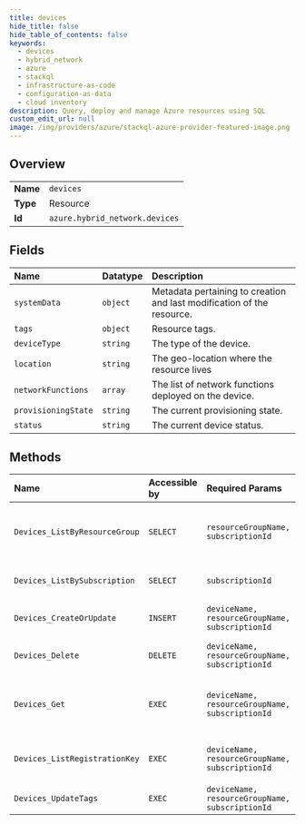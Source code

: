 ```yaml
---
title: devices
hide_title: false
hide_table_of_contents: false
keywords:
  - devices
  - hybrid_network
  - azure    
  - stackql
  - infrastructure-as-code
  - configuration-as-data
  - cloud inventory
description: Query, deploy and manage Azure resources using SQL
custom_edit_url: null
image: /img/providers/azure/stackql-azure-provider-featured-image.png
---
```

  
    

## Overview
<table><tbody>
<tr><td><b>Name</b></td><td><code>devices</code></td></tr>
<tr><td><b>Type</b></td><td>Resource</td></tr>
<tr><td><b>Id</b></td><td><code>azure.hybrid_network.devices</code></td></tr>
</tbody></table>

## Fields
| Name | Datatype | Description |
|:-----|:---------|:------------|
| `systemData` | `object` | Metadata pertaining to creation and last modification of the resource. |
| `tags` | `object` | Resource tags. |
| `deviceType` | `string` | The type of the device. |
| `location` | `string` | The geo-location where the resource lives |
| `networkFunctions` | `array` | The list of network functions deployed on the device. |
| `provisioningState` | `string` | The current provisioning state. |
| `status` | `string` | The current device status. |
## Methods
| Name | Accessible by | Required Params | Description |
|:-----|:--------------|:----------------|:------------|
| `Devices_ListByResourceGroup` | `SELECT` | `resourceGroupName, subscriptionId` | Lists all the device resource in a resource group. |
| `Devices_ListBySubscription` | `SELECT` | `subscriptionId` | Lists all the devices in a subscription. |
| `Devices_CreateOrUpdate` | `INSERT` | `deviceName, resourceGroupName, subscriptionId` | Creates or updates a device. |
| `Devices_Delete` | `DELETE` | `deviceName, resourceGroupName, subscriptionId` | Deletes the specified device. |
| `Devices_Get` | `EXEC` | `deviceName, resourceGroupName, subscriptionId` | Gets information about the specified device. |
| `Devices_ListRegistrationKey` | `EXEC` | `deviceName, resourceGroupName, subscriptionId` | List the registration key for the device. |
| `Devices_UpdateTags` | `EXEC` | `deviceName, resourceGroupName, subscriptionId` | Updates device tags. |
